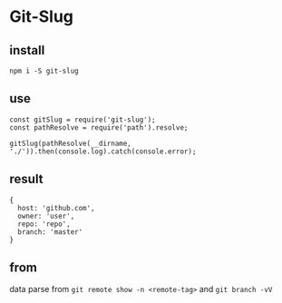 # Git-Slug
## install
`npm i -S git-slug`
## use
```
const gitSlug = require('git-slug');
const pathResolve = require('path').resolve;

gitSlug(pathResolve(__dirname, './')).then(console.log).catch(console.error);
```
## result
```
{
  host: 'github.com',
  owner: 'user',
  repo: 'repo',
  branch: 'master'
}
```
## from
data parse from `git remote show -n <remote-tag>` and `git branch -vV`
